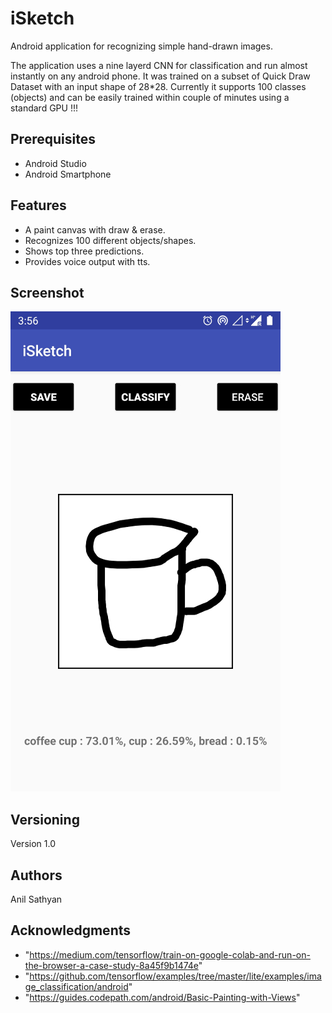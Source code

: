 # iSketch

Android application for recognizing simple hand-drawn images.

The application uses a nine layerd CNN for classification and run almost instantly on any android phone. It was trained on a subset of Quick Draw Dataset with an input shape of 28*28. Currently it supports 100 classes (objects) and can be easily trained within couple of minutes using a standard GPU !!!

## Prerequisites

* Android Studio
* Android Smartphone

## Features

* A paint canvas with draw & erase.
* Recognizes 100 different objects/shapes.
* Shows top three predictions.
* Provides voice output with tts.

## Screenshot

![Screenshot](isketch_screenshot1.jpg)


## Versioning

Version 1.0

## Authors

Anil Sathyan

## Acknowledgments
* "https://medium.com/tensorflow/train-on-google-colab-and-run-on-the-browser-a-case-study-8a45f9b1474e"
* "https://github.com/tensorflow/examples/tree/master/lite/examples/image_classification/android"
* "https://guides.codepath.com/android/Basic-Painting-with-Views"

